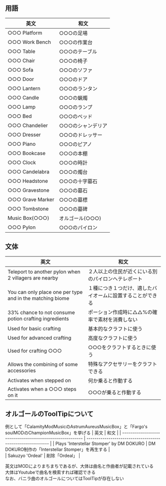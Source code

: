 ## 用語

| 英文             | 和文              |
| ---------------- | ----------------- |
| ○○○ Platform     | ○○○の足場         |
| ○○○ Work Bench   | ○○○の作業台       |
| ○○○ Table        | ○○○のテーブル     |
| ○○○ Chair        | ○○○の椅子         |
| ○○○ Sofa         | ○○○のソファ       |
| ○○○ Door         | ○○○のドア         |
| ○○○ Lantern      | ○○○のランタン     |
| ○○○ Candle       | ○○○の蝋燭         |
| ○○○ Lamp         | ○○○のランプ       |
| ○○○ Bed          | ○○○のベッド       |
| ○○○ Chandelier   | ○○○のシャンデリア |
| ○○○ Dresser      | ○○○のドレッサー   |
| ○○○ Piano        | ○○○のピアノ       |
| ○○○ Bookcase     | ○○○の本棚         |
| ○○○ Clock        | ○○○の時計         |
| ○○○ Candelabra   | ○○○の燭台         |
| ○○○ Headstone    | ○○○の十字墓石     |
| ○○○ Gravestone   | ○○○の墓石         |
| ○○○ Grave Marker | ○○○の墓標         |
| ○○○ Tombstone    | ○○○の墓碑         |
| Music Box(○○○)   | オルゴール(○○○)   |
| ○○○ Pylon        | ○○○のパイロン     |

## 文体

| 英文                                                      | 和文                                                       |
| --------------------------------------------------------- | ---------------------------------------------------------- |
| Teleport to another pylon when 2 villagers are nearby     | ２人以上の住民が近くにいる別のパイロンへテレポート         |
| You can only place one per type and in the matching biome | １種につき１つだけ、適したバイオームに設置することができる |
| 33% chance to not consume potion crafting ingredients     | ポーション作成時に△△%の確率で素材を消費しない              |
| Used for basic crafting                                   | 基本的なクラフトに使う                                     |
| Used for advanced crafting                                | 高度なクラフトに使う                                       |
| Used for crafting ○○○                                     | ○○○をクラフトするときに使う                                |
| Allows the combining of some accessories                  | 特殊なアクセサリーをクラフトできる                         |
| Activates when stepped on                                 | 何か乗ると作動する                                         |
| Activates when a ○○○ steps on it                          | ○○○が乗ると作動する                                        |

## オルゴールのToolTipについて
例として「CalamityModMusicのAstrumAureusMusicBox」と「Fargo's soulMODのChampionMusicBox」を挙げる
| 英文                                                       | 和文                                                         |
| ---------------------------------------------------------- | ----------------------------------------------------------- |
| Plays 'Interstellar Stomper' by DM DOKURO                  | DM DOKURO制作の「Interstellar Stomper」を再生する             |   
| Sakuzyo 'Ordeal'                                           | 削除「Ordeal」                                               |

英文はMODによりまちまちであるが、大体は曲名と作曲者が記載されている  
大体はYoutubeで曲名を検索すれば確認できる  
なお、バニラ曲のオルゴールについてはToolTipが存在しない
